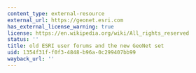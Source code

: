 ```yaml
---
content_type: external-resource
external_url: https://geonet.esri.com
has_external_license_warning: true
license: https://en.wikipedia.org/wiki/All_rights_reserved
status: ''
title: old ESRI user forums and the new GeoNet set
uid: 1354f31f-f0f3-4848-b96a-0c299407bb99
wayback_url: ''
---
```

